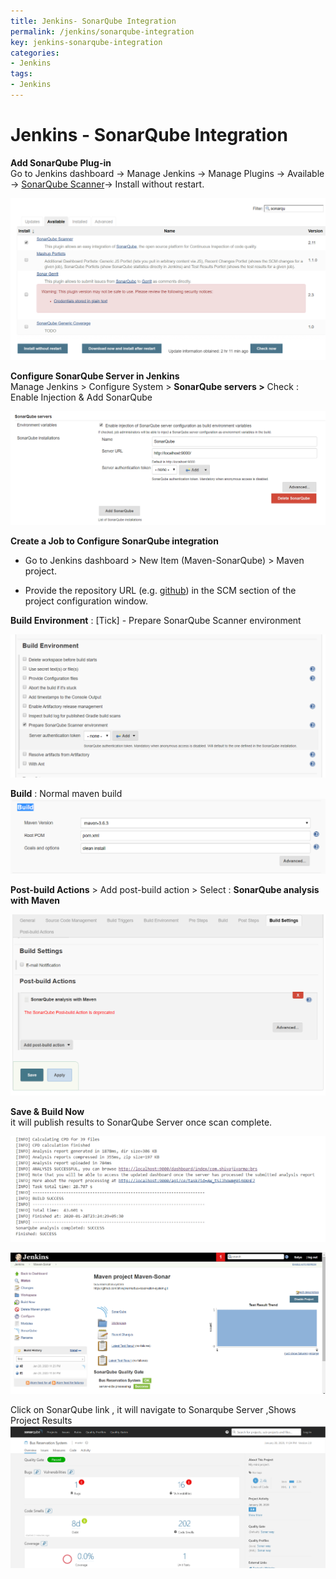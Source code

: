 ```yaml
---
title: Jenkins- SonarQube Integration
permalink: /jenkins/sonarqube-integration
key: jenkins-sonarqube-integration
categories:
- Jenkins
tags:
- Jenkins
---
```



Jenkins - SonarQube Integration
===============================

**Add SonarQube Plug-in**  
Go to Jenkins dashboard -\> Manage Jenkins -\> Manage Plugins -\> Available -\>
[SonarQube Scanner](https://plugins.jenkins.io/sonar)-\> Install without
restart.

![](media/7e915c5c71451dd0486d13b2cca08320.png)

**Configure SonarQube Server in Jenkins**  
Manage Jenkins \> Configure System \> **SonarQube servers \>** Check : Enable
Injection & Add SonarQube

![](media/0de98b1e012db93e8aea30cd74e8e60a.png)

**Create a Job to Configure SonarQube integration**  
-   Go to Jenkins dashboard \> New Item (Maven-SonarQube) \> Maven project.

-   Provide the repository URL (e.g.
    [github](https://github.com/shivajivarma/bus-reservation-system)) in the SCM
    section of the project configuration window.

**Build Environment** : [Tick] - Prepare SonarQube Scanner environment

![](media/25c97aeb30f73dfd89288896bd12baf9.png)

**Build** : Normal maven build  
![](media/dbdaf5e06fadc306ff4ac17146eb7938.png)

**Post-build Actions** \> Add post-build action \> Select : **SonarQube analysis
with Maven**

![](media/70efbdce136e580139a48974d2d9a52a.png)

**Save & Build Now**  
it will publish results to SonarQube Server once scan complete.

![](media/e06a38cb549b71dadd549a18c76d6c36.png)

![](media/7b9c77d0238abe485a60917e54ea0f75.png)

Click on SonarQube link , it will navigate to Sonarqube Server ,Shows Project
Results  
![](media/e10c1cf77b37c6c9d2ed8c9d57bebef3.png)
